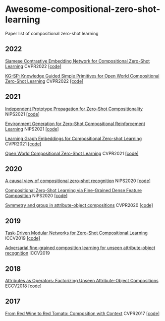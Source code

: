 # Awesome-compositional-zero-shot-learning
Paper list of compositional zero-shot learning

## 2022
[Siamese Contrastive Embedding Network for Compositional Zero-Shot Learning](https://openaccess.thecvf.com/content/CVPR2022/papers/Li_Siamese_Contrastive_Embedding_Network_for_Compositional_Zero-Shot_Learning_CVPR_2022_paper.pdf)  CVPR2022 [[code]](https://github.com/XDUxyLi/SCEN-master)

[KG-SP: Knowledge Guided Simple Primitives for Open World Compositional Zero-Shot Learning](https://openaccess.thecvf.com/content/CVPR2022/papers/Karthik_KG-SP_Knowledge_Guided_Simple_Primitives_for_Open_World_Compositional_Zero-Shot_CVPR_2022_paper.pdf) CVPR2022 [[code]](https://github.com/ExplainableML/KG-SP)


## 2021
[Independent Prototype Propagation for Zero-Shot Compositionality](https://arxiv.org/pdf/2106.00305.pdf) NIPS2021 [[code]](https://github.com/FrankRuis/protoprop)

[Environment Generation for Zero-Shot Compositional Reinforcement Learning](https://proceedings.neurips.cc/paper/2021/file/218344619d8fb95d504ccfa11804073f-Paper.pdf) NIPS2021 [[code]]()

[Learning Graph Embeddings for Compositional Zero-shot Learning](https://openaccess.thecvf.com/content/CVPR2021/papers/Naeem_Learning_Graph_Embeddings_for_Compositional_Zero-Shot_Learning_CVPR_2021_paper.pdf) CVPR2021 [[code]](https://github.com/ExplainableML/czsl)

[Open World Compositional Zero-Shot Learning](https://openaccess.thecvf.com/content/CVPR2021/papers/Mancini_Open_World_Compositional_Zero-Shot_Learning_CVPR_2021_paper.pdf) CVPR2021 [[code]](https://github.com/ExplainableML/czsl)

## 2020
[A causal view of compositional zero-shot recognition](https://arxiv.org/pdf/2006.14610.pdf) NIPS2020 [[code]](https://github.com/nv-research-israel/causal_comp)

[Compositional Zero-Shot Learning via Fine-Grained Dense Feature Composition](https://khoury.neu.edu/home/eelhami/publications/neurips20_CompositionZSL.pdf) NIPS2020 [[code]](https://github.com/hbdat/neurIPS20_CompositionZSL)

[Symmetry and group in attribute-object compositions](https://openaccess.thecvf.com/content_CVPR_2020/papers/Li_Symmetry_and_Group_in_Attribute-Object_Compositions_CVPR_2020_paper.pdf) CVPR2020 [[code]](https://github.com/DirtyHarryLYL/SymNet)

## 2019
[Task-Driven Modular Networks for Zero-Shot Compositional Learning](https://arxiv.org/pdf/1905.05908.pdf) ICCV2019 [[code]](https://github.com/facebookresearch/taskmodularnets)

[Adversarial fine-grained composition learning for unseen attribute-object recognition](https://openaccess.thecvf.com/content_ICCV_2019/papers/Wei_Adversarial_Fine-Grained_Composition_Learning_for_Unseen_Attribute-Object_Recognition_ICCV_2019_paper.pdf) ICCV2019 

## 2018
[Attributes as Operators: Factorizing Unseen Attribute-Object Compositions](https://openaccess.thecvf.com/content_ECCV_2018/papers/Tushar_Nagarajan_Attributes_as_Operators_ECCV_2018_paper.pdf) ECCV2018 [[code]](https://github.com/Tushar-N/attributes-as-operators)

## 2017
[From Red Wine to Red Tomato: Composition with Context](https://www.ri.cmu.edu/wp-content/uploads/2017/12/composing_cvpr17.pdf) CVPR2017 [[code]](https://github.com/imisra/composing_cvpr17)
